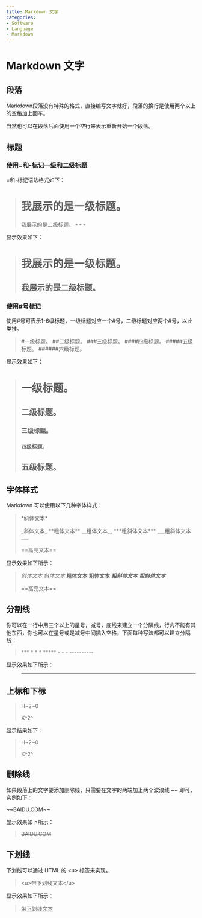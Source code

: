 ```yaml
---
title: Markdown 文字
categories:
- Software
- Language
- Markdown
---
```

# Markdown 文字

## 段落

Markdown段落没有特殊的格式，直接编写文字就好，段落的换行是使用两个以上的空格加上回车。

当然也可以在段落后面使用一个空行来表示重新开始一个段落。

## 标题

### 使用=和-标记一级和二级标题

=和-标记语法格式如下：
> 我展示的是一级标题。
>  ===
>
> 我展示的是二级标题。
> \- - -

显示效果如下：
> 我展示的是一级标题。
> ==================
> 我展示的是二级标题。
> ------------------

### 使用#号标记

使用#号可表示1-6级标题，一级标题对应一个#号，二级标题对应两个#号，以此类推。
> \#一级标题。
>  \#\#二级标题。
>  \#\#\#三级标题。
>  \#\#\#\#四级标题。
>  \#\#\#\#\#五级标题。
>  \#\#\#\#\#\#六级标题。

显示效果如下：
> # 一级标题。
> ## 二级标题。
> ### 三级标题。
> #### 四级标题。
> ## 五级标题。

## 字体样式

Markdown 可以使用以下几种字体样式：
>\*斜体文本\*
>
>\_斜体文本\_
>\*\*粗体文本\*\*
>\_\_粗体文本\_\_
>\*\*\*粗斜体文本\*\*\*
>\_\_\_粗斜体文本\_\_\_
>
>\==高亮文本==

显示效果如下所示：
> *斜体文本*
> _斜体文本_
> **粗体文本**
> __粗体文本__
> ***粗斜体文本***
> ___粗斜体文本___
>
> ==高亮文本==

## 分割线

你可以在一行中用三个以上的星号，减号，底线来建立一个分隔线，行内不能有其他东西，你也可以在星号或是减号中间插入空格，下面每种写法都可以建立分隔线：
> \*\*\*
\* \* \*
\*\*\*\*\*
\- \- \-
\-\-\-\-\-\-\-\-\-\-

显示效果如下所示：
> ***

## 上标和下标

> H\~2\~0
>
> X\^2^

显示结果如下：

> H~2~0
>
> X^2^

## 删除线

如果段落上的文字要添加删除线，只需要在文字的两端加上两个波浪线 ~~ 即可，实例如下：
>
\~\~BAIDU.COM\~\~

显示效果如下所示：
> ~~BAIDU.COM~~

## 下划线

下划线可以通过 HTML 的 \<u> 标签来实现。
> \<u>带下划线文本\</u>

显示效果如下所示：
> <u>带下划线文本</u>
